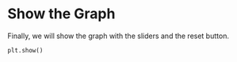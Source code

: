 # Show the Graph

Finally, we will show the graph with the sliders and the reset button.

```python
plt.show()
```
